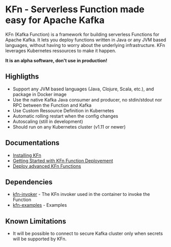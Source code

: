 # KFn - Serverless Function made easy for Apache Kafka

KFn (Kafka Function) is a framework for building serverless Functions for Apache Kafka. It lets you deploy functions written in Java or any JVM based languages, without having to worry about the underlying infrastructure. KFn leverages Kubernetes ressources to make it happen.

**It is an alpha software, don't use in production!**

## Highligths

* Support any JVM based languages (Java, Clojure, Scala, etc.), and package in Docker image
* Use the native Kafka Java consumer and producer, no stdin/stdout nor RPC between the Function and Kafka
* Use Custom Ressource Definition in Kubernetes
* Automatic rolling restart when the config changes
* Autoscaling (still in development)
* Should run on any Kubernetes cluster (v1.11 or newer)

## Documentations

* [Installing KFn](https://github.com/dajac/kfn/blob/master/docs/install-with-any-k8s.md)
* [Getting Started with KFn Function Deployement](https://github.com/dajac/kfn/blob/master/docs/getting-started.md)
* [Deploy advanced KFn Functions](https://github.com/dajac/kfn/blob/master/docs/advanced-example.md)

## Dependencies

* [kfn-invoker](https://github.com/dajac/kfn-invoker) - The KFn invoker used in the container to invoke the Function
* [kfn-examples](https://github.com/dajac/kfn-examples) - Examples

## Known Limitations

* It will be possible to connect to secure Kafka cluster only when secrets will be supported by KFn.
